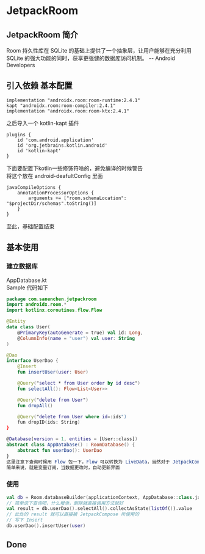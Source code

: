 # JetpackRoom 
## JetpackRoom 简介
Room 持久性库在 SQLite 的基础上提供了一个抽象层，让用户能够在充分利用 SQLite 的强大功能的同时，获享更强健的数据库访问机制。 -- Android Developers  
## 引入依赖 基本配置
``` Gradle
implementation "androidx.room:room-runtime:2.4.1"
kapt "androidx.room:room-compiler:2.4.1"
implementation "androidx.room:room-ktx:2.4.1"
```
之后导入一个 kotlin-kapt 插件
``` Gradle
plugins {
    id 'com.android.application'
    id 'org.jetbrains.kotlin.android'
    id 'kotlin-kapt'
}
```
下面要配置下kotlin一些修饰符啥的，避免编译的时候警告  
将这个放在 android-deafultConfig 里面  
``` Gradle
javaCompileOptions {
    annotationProcessorOptions {
        arguments += ["room.schemaLocation": "$projectDir/schemas".toString()]
    }
}
```
至此，基础配置结束
## 基本使用
### 建立数据库
AppDatabase.kt  
Sample 代码如下
``` Kotlin
package com.sanenchen.jetpackroom
import androidx.room.*
import kotlinx.coroutines.flow.Flow

@Entity
data class User(
    @PrimaryKey(autoGenerate = true) val id: Long,
    @ColumnInfo(name = "user") val user: String
)

@Dao
interface UserDao {
    @Insert
    fun insertUser(user: User)

    @Query("select * from User order by id desc")
    fun selectAll(): Flow<List<User>>

    @Query("delete from User")
    fun dropAll()

    @Query("delete from User where id=:ids")
    fun dropID(ids: String)
}

@Database(version = 1, entities = [User::class])
abstract class AppDatabase() : RoomDatabase() {
    abstract fun userDao(): UserDao
}
这里注意下查询时候用 Flow 包一下，Flow 可以转换为 LiveData，当然对于 JetpackCompose 来说，可以直接转换为它可以理解的形式  
简单来说，就是变量订阅，当数据更改时，自动更新界面
```
### 使用
``` Kotlin
val db = Room.databaseBuilder(applicationContext, AppDatabase::class.java, "database").allowMainThreadQueries().build()
// 简单说下查询吧，什么增添，删除就直接调用方法就好
val result = db.userDao().selectAll().collectAsState(listOf()).value
// 此处的 result 就可以直接被 JetpackCompose 所使用的
// 写下 Insert
db.userDao().insertUser(user)
```
## Done
